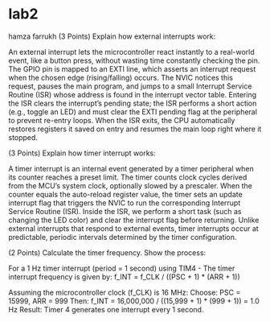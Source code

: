 # lab2
hamza farrukh
(3 Points) Explain how external interrupts work:

An external interrupt lets the microcontroller react instantly to a real-world event, like a button press, without wasting time constantly checking the pin. The GPIO pin is mapped to an EXTI line, which asserts an interrupt request when the chosen edge (rising/falling) occurs. The NVIC notices this request, pauses the main program, and jumps to a small Interrupt Service Routine (ISR) whose address is found in the interrupt vector table. Entering the ISR clears the interrupt’s pending state; the ISR performs a short action (e.g., toggle an LED) and must clear the EXTI pending flag at the peripheral to prevent re-entry loops. When the ISR exits, the CPU automatically restores registers it saved on entry and resumes the main loop right where it stopped.

(3 Points) Explain how timer interrupt works:

A timer interrupt is an internal event generated by a timer peripheral when its counter reaches a preset limit. The timer counts clock cycles derived from the MCU’s system clock, optionally slowed by a prescaler. When the counter equals the auto-reload register value, the timer sets an update interrupt flag that triggers the NVIC to run the corresponding Interrupt Service Routine (ISR). Inside the ISR, we perform a short task (such as changing the LED color) and clear the interrupt flag before returning. Unlike external interrupts that respond to external events, timer interrupts occur at predictable, periodic intervals determined by the timer configuration.

(2 Points) Calculate the timer frequency. Show the process:

For a 1 Hz timer interrupt (period = 1 second) using TIM4 -
  The timer interrupt frequency is given by:
      f_INT = f_CLK / ((PSC + 1) * (ARR + 1))

Assuming the microcontroller clock (f_CLK) is 16 MHz:
Choose: PSC = 15999, ARR = 999
Then: f_INT = 16,000,000 / ((15,999 + 1) * (999 + 1)) = 1.0 Hz
Result: Timer 4 generates one interrupt every 1 second.
